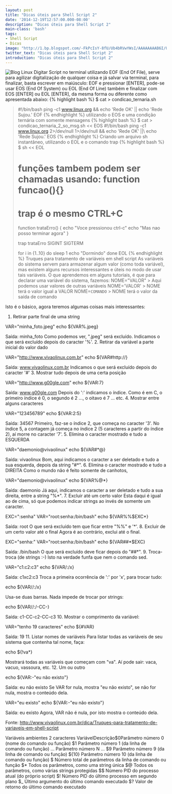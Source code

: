 ```yaml
---
layout: post
title: "Dicas úteis para Shell Script 2"
date: '2014-12-19T12:57:00.000-08:00'
description: "Dicas úteis para Shell Script 2"
main-class: 'bash'
tags:
- Shell Script
- Dicas
image: "http://1.bp.blogspot.com/-FkPcIsY-8fU/Ub4bRVwYWsI/AAAAAAAAB6I/UlsSTr0GR6s/s72-c/shell+script.png"
twitter_text: "Dicas úteis para Shell Script 2"
introduction: "Dicas úteis para Shell Script 2"
---
```

![Blog Linux](http://1.bp.blogspot.com/-FkPcIsY-8fU/Ub4bRVwYWsI/AAAAAAAAB6I/UlsSTr0GR6s/s200/shell+script.png "Blog Linux")
Digitar Script no terminal utilizando EOF (End Of File), serve para agilizar digitalização de qualquer coisa e já salvar via terminal, para finalizar, basta escrever em maiúsculo: EOF e pressionar [ENTER], pode-se usar EOS (End Of System) ou EOL (End Of Line) também e finalizar com EOS [ENTER] ou EOL [ENTER], da mesma forma ou diferente como apresentada abaixo:
{% highlight bash %}
$ cat > condicao_ternaria.sh
> #!/bin/bash
> ping -c1 www.linux.org &amp;&amp; echo 'Rede OK' || echo 'Rede Sujou.'
> EOF
{% endhighlight %}
utilizando o EOS e uma condição ternária com somente mensagens
{% highlight bash %}
$ cat > condicao_ternaria_2_so_msg.sh << EOS
> #!/bin/bash
> ping -c1 www.linux.org 2>/dev/null 1>/dev/null &amp;&amp; echo 'Rede OK' ||\ echo 'Rede Sujou.'
> EOS
{% endhighlight %}
Criando um arquivo sh instantâneo, utilizando o EOL e o comando trap
{% highlight bash %}
$ sh << EOL
> # funções tambem podem ser chamadas usando: function funcao(){}
> # trap é o mesmo CTRL+C
> function trataErro()
> {
> echo "Voce pressionou ctrl-c"
> echo "Mas nao posso terminar agora"
> }
> 
> trap trataErro SIGINT SIGTERM
> 
> for i in {1..10}
> do
> sleep 1
> echo "Dormindo"
> done
> EOL
{% endhighlight %}
Truques para tratamento de variáveis em shell script
  As variáveis do sistema servem para armazenar algum valor (como toda variável), mas existem alguns recursos interessantes e úteis no modo de usar tais variáveis. O que aprendemos em alguns tutoriais, é que para declarar uma variável do sistema, fazemos: 
 NOME="VALOR" > Aqui podemos usar valores de outras variáveis
 NOME='VALOR' > NOME terá o valor igual a VALOR
 NOME=`COMANDO` > NOME terá o valor da saída de comando
 
 Isto é o básico, agora teremos algumas coisas mais interessantes:
 1. Retirar parte final de uma string
 
 VAR="minha_foto.jpeg"
 echo ${VAR%.jpeg}
 
 Saída: minha_foto
 Como podemos ver, ".jpeg" será excluído. Indicamos o que será excluído depois do caracter '%'.
 2. Retirar da variável a parte inicial do valor dado
 
 VAR="http://www.vivaolinux.com.br"
 echo ${VAR#http://}
 
 Saída: www.vivaolinux.com.br
 Indicamos o que será excluído depois do caracter '#'
 3. Mostrar tudo depois de uma certa posição
 
 VAR="http://www.g00gle.com"
 echo ${VAR:7}
 
 Saída: www.g00gle.com
 Depois do ':' indicamos o índice. Como é em C, o primeiro índice é 0, o segundo é 2 ..., o oitavo é 7 ... etc.
 4. Mostrar entre alguns caracteres
 
 VAR="123456789"
 echo ${VAR:2:5}
 
 Saída: 34567
 Primeiro, faz-se o índice 2, que começa no caracter '3'. No índice 5, a contagem já começa no índice 2 (5 caracteres a partir do índice 2), aí morre no caracter '7'.
 5. Elimina o caracter mostrado e tudo a ESQUERDA
 
 VAR="daemonio@vivaolinux"
 echo ${VAR#*@}
 
 Saída: vivaolinux
 Bom, aqui indicamos o caracter a ser deletado e tudo a sua esquerda, depois da string "#*".
 6. Elimina o caracter mostrado e tudo a DIREITA
 Como o mundo não é feito somente de canhotos,
 
 VAR="daemonio@vivaolinux"
 echo ${VAR%@*}
 
 Saída: daemonio
 Já aqui, indicamos o caracter a ser deletado e tudo a sua direita, entre a string "%*".
 7. Excluir até um certo valor
 Esta daqui é igual ao de cima, só que podemos indicar strings ao invés de somente um caracter.
 
 EXC=":senha"
 VAR="root:senha:/bin/bash"
 echo ${VAR%%$EXC*}
 
 Saída: root
 O que será excluído tem que ficar entre "%%" e '*'.
 8. Excluir de um certo valor até o final
 Agora é ao contrário, exclui até o final.
 
 EXC="senha:"
 VAR="root:senha:/bin/bash"
 echo ${VAR##*$EXC}
 
 Saída: /bin/bash
 O que será excluído deve ficar depois do "##*".
 9. Troca-troca (de strings :-)
 Isto na verdade funfa que nem o comando sed.
 
 VAR="c1:c2:c3"
 echo ${VAR/:/x}
 
 Saída: c1xc2:c3
 Troca a primeira ocorrência de ':' por 'x', para trocar tudo:
 
 echo ${VAR//:/x}
 
 Usa-se duas barras.
 Nada impede de trocar por strings:
 
 echo ${VAR//:/-CC-}
 
 Saída: c1-CC-c2-CC-c3
 10. Mostrar o comprimento da variável:
 
 VAR="tenho 19 caracteres"
 echo ${#VAR}
 
 Saída: 19
 11. Listar nomes de variáveis
 Para listar todas as variáveis de seu sistema que contenha tal nome, faça:
 
 echo ${!va*}
 
 Mostrará todas as variáveis que começam com "va". Aí pode sair: vaca, vacuo, vassoura, etc.
 12. Um ou outro
 
 echo ${VAR:-"eu não existo"}
 
 Saída: eu não existo
 Se VAR for nula, mostra "eu não existo", se não for nula, mostra o conteúdo dela.
 
 VAR="eu existo"
 echo ${VAR:-"eu não existo"}
 
 Saída: eu existo
 Agora, VAR não é nula, por isto mostra o conteúdo dela.
 
 Fonte: http://www.vivaolinux.com.br/dica/Truques-para-tratamento-de-variaveis-em-shell-script
 
Variáveis ambientes 2 caracteres
 VariávelDescrição$0Parâmetro número 0 (nome do comando ou função)
$1
Parâmetro número 1 (da linha de comando ou função)
 …
Parâmetro número N …
 $9
Parâmetro número 9 (da linha de comando ou função)
 ${10}
Parâmetro número 10 (da linha de comando ou função)
 $
Número total de parâmetros da linha de comando ou função
 $*
Todos os parâmetros, como uma string única
 $@
Todos os parâmetros, como várias strings protegidas
 $$
Número PID do processo atual (do próprio script)
 $!
Número PID do último processo em segundo plano
 $_
Último argumento do último comando executado
 $?
Valor de retorno do último comando executado
       
